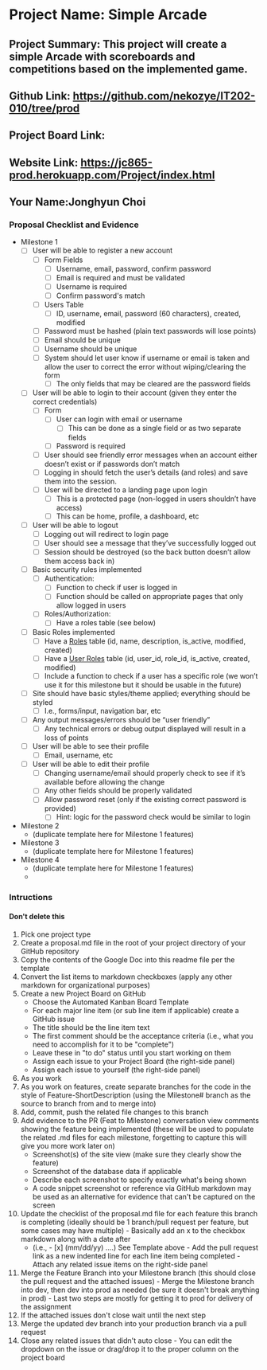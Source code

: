 # Project Name: Simple Arcade
## Project Summary: This project will create a simple Arcade with scoreboards and competitions based on the implemented game.
## Github Link: https://github.com/nekozye/IT202-010/tree/prod
## Project Board Link: 
## Website Link: https://jc865-prod.herokuapp.com/Project/index.html
## Your Name:Jonghyun Choi

<!-- Line item / Feature template (use this for each bullet point) -- DO NOT DELETE THIS SECTION


- [ ] \(mm/dd/yyyy of completion) Feature Title (from the proposal bullet point, if it's a sub-point indent it properly)
  -  Link to related .md file: [Link Name](link url)

 End Line item / Feature Template -- DO NOT DELETE THIS SECTION --> 
 
 
### Proposal Checklist and Evidence

- Milestone 1
  - [ ] User will be able to register a new account
    - [ ] Form Fields
      - [ ] Username, email, password, confirm password
      - [ ] Email is required and must be validated
      - [ ] Username is required
      - [ ] Confirm password's match
    - [ ] Users Table
      - [ ] ID, username, email, password (60 characters), created, modified
    - [ ] Password must be hashed (plain text passwords will lose points)
    - [ ] Email should be unique
    - [ ] Username should be unique
    - [ ] System should let user know if username or email is taken and allow the user to correct the error without wiping/clearing the form
      - [ ] The only fields that may be cleared are the password fields 

  - [ ] User will be able to login to their account (given they enter the correct credentials)
    - [ ] Form
      - [ ] User can login with email or username
        - [ ] This can be done as a single field or as two separate fields
      - [ ] Password is required
    - [ ] User should see friendly error messages when an account either doesn’t exist or if passwords don’t match
    - [ ] Logging in should fetch the user’s details (and roles) and save them into the session.
    - [ ] User will be directed to a landing page upon login
      - [ ] This is a protected page (non-logged in users shouldn’t have access)
      - [ ] This can be home, profile, a dashboard, etc

  - [ ] User will be able to logout
      - [ ] Logging out will redirect to login page
      - [ ] User should see a message that they’ve successfully logged out
      - [ ] Session should be destroyed (so the back button doesn’t allow them access back in)
      
  - [ ] Basic security rules implemented
      - [ ] Authentication:
          - [ ] Function to check if user is logged in
          - [ ] Function should be called on appropriate pages that only allow logged in users
      - [ ] Roles/Authorization:
          - [ ] Have a roles table (see below)

  - [ ] Basic Roles implemented
      - [ ] Have a <span style="text-decoration:underline;">Roles</span> table  (id, name, description, is_active, modified, created)
      - [ ] Have a <span style="text-decoration:underline;">User Roles</span> table (id, user_id, role_id, is_active, created, modified)
      - [ ] Include a function to check if a user has a specific role (we won’t use it for this milestone but it should be usable in the future)

  - [ ] Site should have basic styles/theme applied; everything should be styled
      - [ ] I.e., forms/input, navigation bar, etc

  - [ ] Any output messages/errors should be “user friendly”
      - [ ] Any technical errors or debug output displayed will result in a loss of points

  - [ ] User will be able to see their profile
      - [ ] Email, username, etc
      
  - [ ] User will be able to edit their profile
      - [ ] Changing username/email should properly check to see if it’s available before allowing the change
      - [ ] Any other fields should be properly validated
      - [ ] Allow password reset (only if the existing correct password is provided)
          - [ ] Hint: logic for the password check would be similar to login

- Milestone 2
  - (duplicate template here for Milestone 1 features)
- Milestone 3
  - (duplicate template here for Milestone 1 features)
- Milestone 4
  - (duplicate template here for Milestone 1 features)
  - 
### Intructions
#### Don't delete this
1. Pick one project type
2. Create a proposal.md file in the root of your project directory of your GitHub repository
3. Copy the contents of the Google Doc into this readme file per the template
4. Convert the list items to markdown checkboxes (apply any other markdown for organizational purposes)
5. Create a new Project Board on GitHub
   - Choose the Automated Kanban Board Template
   - For each major line item (or sub line item if applicable) create a GitHub issue
   - The title should be the line item text
   - The first comment should be the acceptance criteria (i.e., what you need to accomplish for it to be "complete")
   - Leave these in "to do" status until you start working on them
   - Assign each issue to your Project Board (the right-side panel)
   - Assign each issue to yourself (the right-side panel)
6. As you work
  1. As you work on features, create separate branches for the code in the style of Feature-ShortDescription (using the Milestone# branch as the source to branch from and to merge into)
  2. Add, commit, push the related file changes to this branch
  3. Add evidence to the PR (Feat to Milestone) conversation view comments showing the feature being implemented (these will be used to populate the related .md files for each milestone, forgetting to capture this will give you more work later on)
     - Screenshot(s) of the site view (make sure they clearly show the feature)
     - Screenshot of the database data if applicable
     - Describe each screenshot to specify exactly what's being shown
     - A code snippet screenshot or reference via GitHub markdown may be used as an alternative for evidence that can't be captured on the screen
  4. Update the checklist of the proposal.md file for each feature this branch is completing (ideally should be 1 branch/pull request per feature, but some cases may have multiple)
    - Basically add an x to the checkbox markdown along with a date after
      - (i.e.,   - [x] (mm/dd/yy) ....) See Template above
    - Add the pull request link as a new indented line for each line item being completed
    - Attach any related issue items on the right-side panel
  5. Merge the Feature Branch into your Milestone branch (this should close the pull request and the attached issues)
    - Merge the Milestone branch into dev, then dev into prod as needed (be sure it doesn't break anything in prod)
    - Last two steps are mostly for getting it to prod for delivery of the assignment 
  7. If the attached issues don't close wait until the next step
  8. Merge the updated dev branch into your production branch via a pull request
  9. Close any related issues that didn't auto close
    - You can edit the dropdown on the issue or drag/drop it to the proper column on the project board